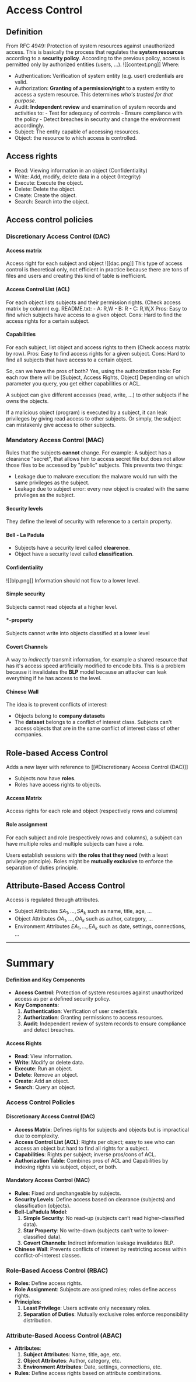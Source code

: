 # Access Control
## Definition
From RFC 4949:
Protection of system resources against unauthorized access.
This is basically the process that regulates the **system resources** according to a **security policy**.
According to the previous policy, access is permitted only by authorized entities (users, $\dots$).
![[context.png]]
Where:
- Authentication: Verification of system entity (e.g. user) credentials are valid.
- Authorization: **Granting of a permission/right** to a system entity to access a system resource. This determines *who's trusted for that purpose*.
- Audit: **Independent review** and examination of system records and activities to:
	  - Test for adequacy of controls
	  - Ensure compliance with the policy
	  - Detect breaches in security and change the environment accordingly.
- Subject: The entity capable of accessing resources.
- Object: the resource to which access is controlled.
## Access rights
- Read: Viewing information in an object (Confidentiality)
- Write: Add, modify, delete data in a object (Integrity)
- Execute: Execute the object.
- Delete: Delete the object.
- Create: Create the object.
- Search: Search into the object.
## Access control policies
### Discretionary Access Control (DAC)
#### Access matrix
Access right for each subject and object
![[dac.png]]
This type of access control is theoretical only, not efficient in practice because there are tons of files and users and creating this kind of table is inefficient.
#### Access Control List (ACL)
For each object lists subjects and their permission rights. (Check access matrix by column)
e.g.
README.txt:
	- A: R,W
	- B: R
	- C: R,W,X
Pros:
Easy to find which subjects have access to a given object.
Cons:
Hard to find the access rights for a certain subject.
#### Capabilities
For each subject, list object and access rights to them (Check access matrix by row).
Pros:
Easy to find access rights for a given subject.
Cons:
Hard to find all subjects that have access to a certain object.

So, can we have the pros of both?
Yes, using the authorization table:
For each row there will be \[Subject, Access Rights, Object\]
Depending on which parameter you query, you get either capabilities or ACL.

A subject can give different accesses (read, write, ...) to other subjects if he owns the objects.

If a malicious object (program) is executed by a subject, it can leak privileges by giving read access to other subjects.
Or simply, the subject can mistakenly give access to other subjects.
### Mandatory Access Control (MAC)
Rules that the subjects **cannot** change.
For example: A subject has a clearance "secret", that allows him to access secret file but does not allow those files to be accessed by "public" subjects.
This prevents two things:
- Leakage due to malware execution: the malware would run with the same privileges as the subject.
- Leakage due to subject error: every new object is created with the same privileges as the subject. 
#### Security levels
They define the level of security with reference to a certain property.
#### Bell - La Padula
- Subjects have a security level called **clearence**.
- Object have a security level called **classification**.
#### Confidentiality
![[blp.png]]
Information should not flow to a lower level.
#### Simple security
  Subjects cannot read objects at a higher level.
#### \*-property
  Subjects cannot write into objects classified at a lower level
#### Covert Channels
A way to *indirectly* transmit information, for example a shared resource that has it's access speed artificially modified to encode bits. This is a problem because it invalidates the **BLP** model because an attacker can leak everything if he has access to the level.
#### Chinese Wall
The idea is to prevent conflicts of interest:
- Objects belong to **company datasets**
- The **dataset** belongs to a conflict of interest class.
Subjects can't access objects that are in the same conflict of interest class of other companies.
## Role-based Access Control
Adds a new layer with reference to [[#Discretionary Access Control (DAC)]]
- Subjects now have **roles**.
- Roles have access rights to objects.
#### Access Matrix
Access rights for each role and object (respectively rows and columns)
#### Role assignment
For each subject and role (respectively rows and columns), a subject can have multiple roles and multiple subjects can have a role.

Users establish sessions with **the roles that they need** (with a least privilege principle).
Roles might be **mutually exclusive** to enforce the separation of duties principle.
## Attribute-Based Access Control
Access is regulated through attributes.
- Subject Attributes $SA_1, \dots, SA_k$ such as name, title, age, $\dots$ 
- Object Attributes $OA_1, \dots, OA_k$ such as author, category, $\dots$
- Environment Attributes $EA_1, \dots, EA_k$ such as date, settings, connections, $\dots$
---
# Summary
#### **Definition and Key Components**
- **Access Control**: Protection of system resources against unauthorized access as per a defined security policy.
- **Key Components**:
  1. **Authentication**: Verification of user credentials.
  2. **Authorization**: Granting permissions to access resources.
  3. **Audit**: Independent review of system records to ensure compliance and detect breaches.
#### **Access Rights**
- **Read**: View information.
- **Write**: Modify or delete data.
- **Execute**: Run an object.
- **Delete**: Remove an object.
- **Create**: Add an object.
- **Search**: Query an object.
### Access Control Policies
#### **Discretionary Access Control (DAC)**
- **Access Matrix**: Defines rights for subjects and objects but is impractical due to complexity.
- **Access Control List (ACL)**: Rights per object; easy to see who can access an object but hard to find all rights for a subject.
- **Capabilities**: Rights per subject; inverse pros/cons of ACL.
- **Authorization Table**: Combines pros of ACL and Capabilities by indexing rights via subject, object, or both.
#### **Mandatory Access Control (MAC)**
- **Rules**: Fixed and unchangeable by subjects.
- **Security Levels**: Define access based on clearance (subjects) and classification (objects).
- **Bell-LaPadula Model**:
  1. **Simple Security**: No read-up (subjects can’t read higher-classified data).
  2. **Star Property**: No write-down (subjects can’t write to lower-classified data).
  3. **Covert Channels**: Indirect information leakage invalidates BLP.
- **Chinese Wall**: Prevents conflicts of interest by restricting access within conflict-of-interest classes.
### Role-Based Access Control (RBAC)
- **Roles**: Define access rights.
- **Role Assignment**: Subjects are assigned roles; roles define access rights.
- **Principles**:
  1. **Least Privilege**: Users activate only necessary roles.
  2. **Separation of Duties**: Mutually exclusive roles enforce responsibility distribution.
### Attribute-Based Access Control (ABAC)
- **Attributes**:
  1. **Subject Attributes**: Name, title, age, etc.
  2. **Object Attributes**: Author, category, etc.
  3. **Environment Attributes**: Date, settings, connections, etc.
- **Rules**: Define access rights based on attribute combinations.